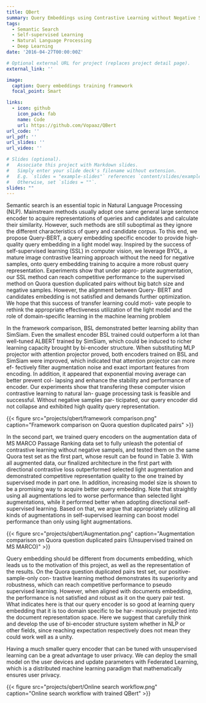 ```yaml
---
title: QBert
summary: Query Embeddings using Contrastive Learning without Negative Samples
tags:
  - Semantic Search
  - Self-supervised Learning
  - Natural Language Processing
  - Deep Learning
date: '2016-04-27T00:00:00Z'

# Optional external URL for project (replaces project detail page).
external_link: ''

image:
  caption: Query embeddings training framework
  focal_point: Smart

links:
  - icon: github
    icon_pack: fab
    name: Code
    url: https://github.com/Vopaaz/QBert
url_code: ''
url_pdf: ''
url_slides: ''
url_video: ''

# Slides (optional).
#   Associate this project with Markdown slides.
#   Simply enter your slide deck's filename without extension.
#   E.g. `slides = "example-slides"` references `content/slides/example-slides.md`.
#   Otherwise, set `slides = ""`.
slides: ""
---
```


Semantic search is an essential topic in Natural Language Processing
(NLP). Mainstream methods usually adopt one same general
large sentence encoder to acquire representations of queries and candidates
and calculate their similarity. However, such methods are still suboptimal
as they ignore the different characteristics of query and candidate corpus.
To this end, we propose Query-BERT, a query embedding specific encoder
to provide high-quality query embedding in a light model way. Inspired
by the success of self-supervised learning (SSL) in computer vision, we
leverage BYOL, a mature image contrastive learning approach without
the need for negative samples, onto query embedding training to acquire
a more robust query representation. Experiments show that under appro-
priate augmentation, our SSL method can reach competitive performance
to the supervised method on Quora question duplicated pairs without big
batch size and negative samples. However, the alignment between Query-
BERT and candidates embedding is not satisfied and demands further
optimization. We hope that this success of transfer learning could moti-
vate people to rethink the appropriate effectiveness utilization of the light
model and the role of domain-specific learning in the machine learning
problem

In the framework comparison, BSL demonstrated better learning ability than
SimSiam. Even the smallest encoder BSL trained could outperform a lot than
well-tuned ALBERT trained by SimSiam, which could be induced to richer learning capacity brought by bi-encoder structure. When substituting MLP
projector with attention projector proved, both encoders trained on BSL and
SimSiam were improved, which indicated that attention projector can more ef-
fectively filter augmentation noise and exact important features from encoding.
In addition, it appeared that exponential moving average can better prevent col-
lapsing and enhance the stability and performance of encoder. Our experiments
show that transfering these computer vision contrastive learning to natural lan-
guage processing task is feasible and successful. Without negative samples par-
ticipated, our query encoder did not collapse and exhibited high quality query
representation.

{{< figure src="projects/qbert/framework comparison.png" caption="Framework comparison on Quora question duplicated pairs" >}}

In the second part, we trained query encoders on the augmentation data
of MS MARCO Passage Ranking data set to fully unleash the potential of
contrastive learning without negative sampels, and tested them on the same
Quora test set as the first part, whose result can be found in Table 3. With
all augmented data, our finalized architecture in the first part with directional
contrastive loss outperformed selected light augmentation and demonstrated
competitive representation quality to the one trained by supervised mode in
part one. In addition, increasing model size is shown to be a promising way to
acquire better query embedding. Note that straightly using all augmentations
led to worse performance than selected light augmentations, while it performed
better when adopting directional self-supervised learning. Based on that, we
argue that appropriately utilizing all kinds of augmentations in self-supervised
learning can boost model performance than only using light augmentations.

{{< figure src="projects/qbert/Augmentation.png" caption="Augmentation comparison on Quora question duplicated pairs (Unsupervised trained on MS MARCO)" >}}

Query embedding should be different from documents embedding, which leads
us to the motivation of this project, as well as the representation of the results.
On the Quora question duplicated pairs test set, our positive-sample-only con-
trastive learning method demonstrates its superiority and robustness, which can
reach competitive performance to pseudo supervised learning. However, when
aligned with documents embedding, the performance is not satisfied and robust
as it on the query pair test. What indicates here is that our query encoder is
so good at learning query embedding that it is too domain specific to be har-
moniously projected into the document representation space. Here we suggest
that carefully think and develop the use of bi-encoder structure system whether
in NLP or other fields, since reaching expectation respectively does not mean
they could work well as a unity.

Having a much smaller query encoder that can be tuned with unsupervised
learning can be a great advantage to user privacy. We can deploy the small
model on the user devices and update parameters with Federated Learning, 
which is a distributed machine learning paradigm that mathematically ensures user privacy.

{{< figure src="projects/qbert/Online search workflow.png" caption="Online search workflow with trained QBert" >}}
